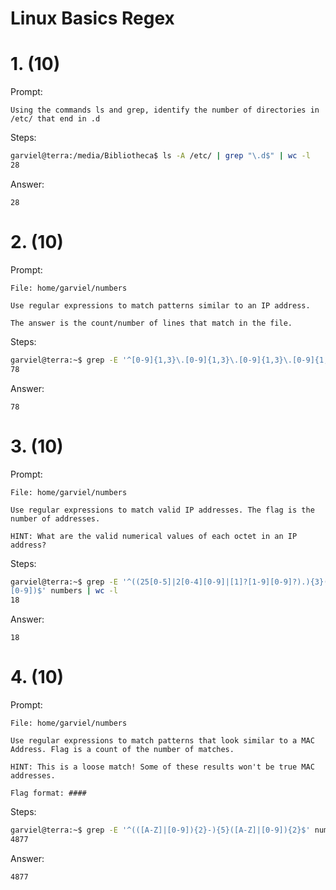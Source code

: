 # Linux Basics Regex

# 1. (10)
Prompt:
```
Using the commands ls and grep, identify the number of directories in /etc/ that end in .d
```

Steps:
```bash
garviel@terra:/media/Bibliotheca$ ls -A /etc/ | grep "\.d$" | wc -l
28
```

Answer:
```
28
```

# 2. (10)
Prompt:
```
File: home/garviel/numbers

Use regular expressions to match patterns similar to an IP address.

The answer is the count/number of lines that match in the file.
```

Steps:
```bash
garviel@terra:~$ grep -E '^[0-9]{1,3}\.[0-9]{1,3}\.[0-9]{1,3}\.[0-9]{1,3}$' numbers | wc -l
78
```

Answer:
```
78
```

# 3. (10)
Prompt:
```
File: home/garviel/numbers

Use regular expressions to match valid IP addresses. The flag is the number of addresses.

HINT: What are the valid numerical values of each octet in an IP address?
```

Steps:
```bash
garviel@terra:~$ grep -E '^((25[0-5]|2[0-4][0-9]|[1]?[1-9][0-9]?).){3}(25[0-5]|2[0-4][0-9]|[1]?[1-9]?
[0-9])$' numbers | wc -l
18
```

Answer:
```
18
```

# 4. (10)
Prompt:
```
File: home/garviel/numbers

Use regular expressions to match patterns that look similar to a MAC Address. Flag is a count of the number of matches.

HINT: This is a loose match! Some of these results won't be true MAC addresses.

Flag format: ####
```

Steps:
```bash
garviel@terra:~$ grep -E '^(([A-Z]|[0-9]){2}-){5}([A-Z]|[0-9]){2}$' numbers | wc -l
4877
```

Answer:
```
4877
```
